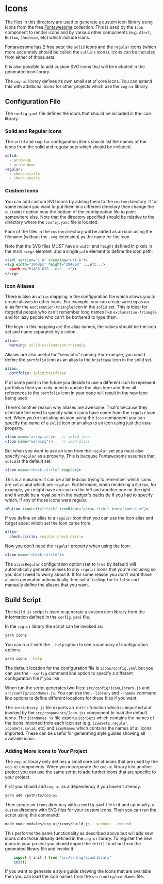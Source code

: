# Icons

The files in this directory are used to generate a custom icon library using
icons from the free [Fontawesome](https://fontawesome.com/) collection.  This
is used by the `Icon` component to render icons and by various other components
(e.g. `Alert`, `Button`, `Checkbox`, etc) which include icons.

Fontawesome has 2 free sets: the `solid` icons and the `regular` icons (which
more accurately should be called the `outline` icons).  Icons can be included
from either of those sets.

It is also possible to add custom SVG icons that will be included in the
generated icon library.

The `cog-ui` library defines its own small set of core icons.  You can
extend this with additional icons for other projects which use the `cog-ui`
library.

## Configuration File

The `config.yaml` file defines the icons that should be included in the icon
library.

### Solid and Regular Icons

The `solid` and `regular` configuration items should list the names of the icons
from the solid and regular sets which should be included.

```yaml
solid:
  - arrow-up
  - arrow-down
regular:
  - check-circle
  - check-square
```

### Custom Icons

You can add custom SVG icons by adding them to the `custom` directory.
If for some reason you want to put them in a different directory then
change the `customDir` option near the bottom of the configuration file
to point somewhere else.  Note that the directory specified should be
relative to the directory where the `config.yaml` file is located.

Each of the files in the `custom` directory will be added as an icon
using the filename (without the `.svg` extension) as the name for the
icon.

Note that the SVG files MUST have a `width` and `height` defined in
pixels in the main `<svg>` element, and a single `path` element to define
the icon path.

```svg
<?xml version="1.0" encoding="utf-8"?>
<svg width="2048px" height="2048px" ...etc...>
  <path d="M1436.078...etc...z"/>
</svg>
```

### Icon Aliases

There is also an `alias` mapping in the configuration file which allows
you to create aliases to other icons.  For example, you can create `warning` as an alias for
the `exclamation-triangle` icon in the `solid` set.  This is ideal for
forgetful people who can't remember long names like `exclamation-triangle`
and for lazy people who can't be bothered to type them.

The keys in this mapping are the alias names, the values should be the
icon set and name separated by a colon.

```yaml
alias:
  warning: solid:exclamation-triangle
```

Aliases are also useful for "semantic" naming.  For example, you could define
the `portfolio` icon as an alias to the `briefcase` icon in the solid set.

```yaml
alias:
  portfolio: solid:briefcase
```

If at some point in the future you decide to use a different icon to
represent portfolios then you only need to update the alias here and
then all references to the `portfolio` icon in your code will result
in the new icon being used.

There's another reason why aliases are awesome.  That's because they
eliminate the need to specify which icons have come from the `regular`
icon set.  When you're including an icon using the `Icon` component you
can specify the name of a `solid` icon or an alias to an icon using just the
`name` property.

```jsx
<Icon name="arrow-up"/>   // solid icon
<Icon name="warning"/>    // icon alias
```

But when you want to use an icon from the `regular` set you must also specify `regular`
as a property.  This is because Fontawesome assumes that `solid` is
the default set.

```jsx
<Icon name="check-circle" regular/>
```

This is a nuisance.  It can be a bit tedious trying to remember which
icons are `solid` and which are `regular`.  Furthermore, when rendering
a `Button`, for example, you might have an icon on the left and another
one on the right and it would be a royal pain in the badger's backside
if you had to specify which, if any of those icons were regular.

```jsx
<Button iconLeft="check" iconRight="arrow-right" text="continue"/>
```

If you define an alias to a `regular` icon then you can use the icon
alias and forget about which set the icon came from.

```yaml
alias:
  check-circle: regular:check-circle
```

Now you don't need the `regular` property when using the icon:

```jsx
<Icon name="check-circle"/>
```

The `aliasRegular` configuration option (set to `true` by default)
will automatically generate aliases to any `regular` icons that you're
including so you don't need to worry about it.  If for some
reason you don't want those aliases generated automatically then set
`aliasRegular` to `false` and manually define the aliases
that you want.

## Build Script

The `build.js` script is used to generate a custom icon library from the
information defined in the `config.yaml` file.

In the `cog-ui` library the script can be invoked as:

```sh
yarn icons
```

You can run it with the `--help` option to see a summary of configuration
options.

```sh
yarn icons --help
```

The default location for the configuration file is `icons/config.yaml` but you can use the `--config` command line option to specify a different configuration file if you like.

When run the script generates two files: `src/config/iconLibrary.js` and `src/config/iconNames.js`.  You can use the `--library` and `--names` command line
options to define different locations for these files if you want.

The `iconLibrary.js` file exports an `init()` function which is imported and
invoked by the `src/components/Icon.jsx` component to load the default icons.
The `iconNames.js` file exports `iconSets` which contains the names of the icons
imported from each icon set (e.g. `iconSets.regular`, `iconSets.solid`, etc)
and `iconNames` which contains the names of all icons imported.  These can be
useful for generating style guides showing all available icons.

### Adding More Icons to Your Project

The `cog-ui` library only defines a small core set of icons that are used by
the `cog-ui` components.  When you incorporate the `cog-ui` library into another
project you can use the same script to add further icons that are specific
to your project.

First you should add `cog-ui` as a dependency if you haven't already.

```sh
yarn add /path/to/cog-ui
```

Then create an `icons` directory with a `config.yaml` file in it and optionally,
a `custom` directory with SVG files for your custom icons.  Then you can run
the script using this command:

```sh
node node_modules/cog-ui/icons/build.js --verbose --extend
```

This performs the same functionality as described above but will add new
icons onto those already defined in the `cog-ui` library.  To register the new icons in your project you should import the `init()` function from the generated library file and invoke it.

```jsx
    import { init } from 'src/config/iconLibrary'
    init()
```

If you want to generate a style guide showing the icons that are available then
you can load the icon names from the `src/config/iconNames` file.
